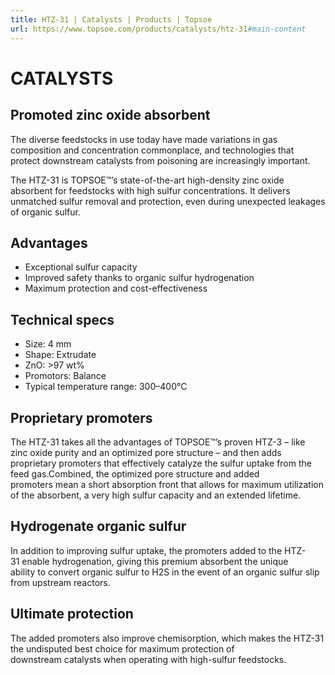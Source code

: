 ```yaml
---
title: HTZ-31 | Catalysts | Products | Topsoe
url: https://www.topsoe.com/products/catalysts/htz-31#main-content
---
```


# CATALYSTS

## Promoted zinc oxide absorbent

The diverse feedstocks in use today have made variations in gas composition and concentration commonplace, and technologies that protect downstream catalysts from poisoning are increasingly important.

The HTZ-31 is TOPSOE™’s state-of-the-art high-density zinc oxide absorbent for feedstocks with high sulfur concentrations. It delivers unmatched sulfur removal and protection, even during unexpected leakages of organic sulfur.

## Advantages

- Exceptional sulfur capacity
- Improved safety thanks to organic sulfur hydrogenation
- Maximum protection and cost-effectiveness

## Technical specs

- Size: 4 mm
- Shape: Extrudate
- ZnO: >97 wt%
- Promotors: Balance
- Typical temperature range: 300–400°C

## Proprietary promoters

The HTZ-31 takes all the advantages of TOPSOE™’s proven HTZ-3 – like zinc oxide purity and an optimized pore structure – and then adds proprietary promoters that effectively catalyze the sulfur uptake from the feed gas.Combined, the optimized pore structure and added promoters mean a short absorption front that allows for maximum utilization of the absorbent, a very high sulfur capacity and an extended lifetime.

## Hydrogenate organic sulfur

In addition to improving sulfur uptake, the promoters added to the HTZ-31 enable hydrogenation, giving this premium absorbent the unique ability to convert organic sulfur to H2S in the event of an organic sulfur slip from upstream reactors.

## Ultimate protection

The added promoters also improve chemisorption, which makes the HTZ-31 the undisputed best choice for maximum protection of downstream catalysts when operating with high-sulfur feedstocks.